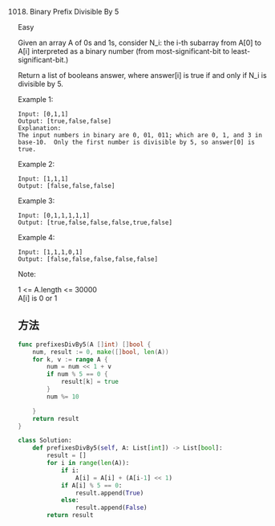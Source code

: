 1018. Binary Prefix Divisible By 5


Easy


Given an array A of 0s and 1s, consider N_i: the i-th subarray from A[0] to A[i] interpreted as a binary number (from most-significant-bit to least-significant-bit.)

Return a list of booleans answer, where answer[i] is true if and only if N_i is divisible by 5.

Example 1:

```
Input: [0,1,1]
Output: [true,false,false]
Explanation: 
The input numbers in binary are 0, 01, 011; which are 0, 1, and 3 in base-10.  Only the first number is divisible by 5, so answer[0] is true.
```

Example 2:

```
Input: [1,1,1]
Output: [false,false,false]
```

Example 3:

```
Input: [0,1,1,1,1,1]
Output: [true,false,false,false,true,false]
```

Example 4:

```
Input: [1,1,1,0,1]
Output: [false,false,false,false,false]
```

Note:

1 <= A.length <= 30000   
A[i] is 0 or 1


##  方法


```go
func prefixesDivBy5(A []int) []bool {
	num, result := 0, make([]bool, len(A))
	for k, v := range A {
		num = num << 1 + v
		if num % 5 == 0 {
			result[k] = true
		}
		num %= 10

	}
	return result
}


```



```python
class Solution:
    def prefixesDivBy5(self, A: List[int]) -> List[bool]:
        result = []
        for i in range(len(A)):
            if i: 
                A[i] = A[i] + (A[i-1] << 1)
            if A[i] % 5 == 0: 
                result.append(True)
            else:
                result.append(False)
        return result  
```